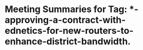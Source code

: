 # Meeting Summaries for Tag: *-**approving-a-contract-with-ednetics-for-new-routers-to-enhance-district-bandwidth.**

